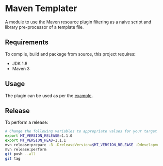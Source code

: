 # Maven Templater

A module to use the Maven resource plugin filtering as a naive script and library pre-processor of a template file.

## Requirements

To compile, build and package from source, this project requires:

* JDK 1.8
* Maven 3

## Usage

The plugin can be used as per the [example](https://github.com/ggear/maven-templater/tree/master/maven-templater-example).

## Release

To perform a release:

```bash
# Change the following variables to appropriate values for your target release
export MT_VERSION_RELEASE=1.1.0
export MT_VERSION_HEAD=1.1.1
mvn release:prepare -B -DreleaseVersion=$MT_VERSION_RELEASE -DdevelopmentVersion=$MT_VERSION_HEAD-SNAPSHOT
mvn release:perform
git push --all
git tag
```
